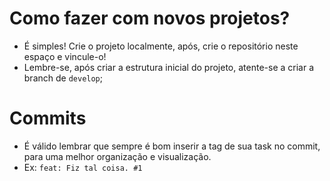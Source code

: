 # Como fazer com novos projetos?
- É simples! Crie o projeto localmente, após, crie o repositório neste espaço e vincule-o!
- Lembre-se, após criar a estrutura inicial do projeto, atente-se a criar a branch de `develop`;

# Commits
- É válido lembrar que sempre é bom inserir a tag de sua task no commit, para uma melhor organização e visualização.
- Ex: ```feat: Fiz tal coisa. #1```
